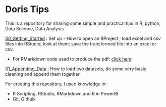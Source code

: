 # Doris Tips

This is a repository for sharing some simple and practical tips in R, python, Data Science, Data Analysis.

[00_Getting_Started](https://github.com/dorissuzukiesmerio/Doris_Tips/blob/master/Getting_Started_Tips.pdf) : Set up - How to open an RProject ; load excel and csv files into RStudio; look at them; save the transformed file into an excel or csv.
- For RMarkdown code used to produce the pdf: [click here](https://github.com/dorissuzukiesmerio/Doris_Tips/blob/master/Getting_Started_Tips.Rmd)

[01_Appending_Data](https://github.com/dorissuzukiesmerio/Doris_Tips/blob/master/01_appending_data.R) : How to load two datasets, do some very basic cleaning and append them together



For creating this repository, I used knowledge in:

- R Scripting, RStudio, RMarkdown and R in PowerBI
- Git, Github
